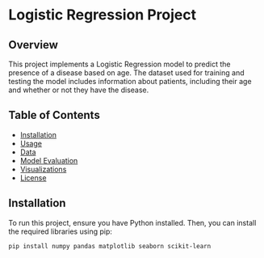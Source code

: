 # Logistic Regression Project

## Overview
This project implements a Logistic Regression model to predict the presence of a disease based on age. The dataset used for training and testing the model includes information about patients, including their age and whether or not they have the disease.

## Table of Contents
- [Installation](#installation)
- [Usage](#usage)
- [Data](#data)
- [Model Evaluation](#model-evaluation)
- [Visualizations](#visualizations)
- [License](#license)

## Installation
To run this project, ensure you have Python installed. Then, you can install the required libraries using pip:

```bash
pip install numpy pandas matplotlib seaborn scikit-learn
